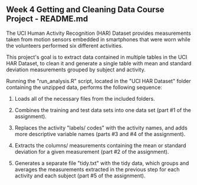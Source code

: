## Week 4 Getting and Cleaning Data Course Project - README.md

The UCI Human Activity Recognition (HAR) Dataset provides measurements taken from motion sensors embedded in smartphones that were worn while the volunteers performed six different activities.

This project's goal is to extract data contained in multiple tables in the UCI HAR Dataset, to clean it and generate a single table with mean and standard deviation measurements grouped by subject and activity.

Running the "run_analysis.R" script, located in the "UCI HAR Dataset" folder containing the unzipped data, performs the following sequence:

1) Loads all of the necessary files from the included folders.

2) Combines the training and test data sets into one data set (part #1 of the assignment).

3) Replaces the activity "labels/ codes" with the activity names, and adds more descriptive variable names (parts #3 and #4 of the assignment).

4) Extracts the columns/ measurements containing the mean or standard deviation for a given measurement (part #2 of the assignment). 

5) Generates a separate file "tidy.txt" with the tidy data, which groups and averages the measurements extracted in the previous step for each activity and each subject (part #5 of the assignment).

